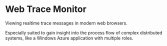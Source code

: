 Web Trace Monitor
=================

Viewing realtime trace messages in modern web browsers. 

Especially suited to gain insight into the process flow of complex distributed systems, like a Windows Azure application with multiple roles. 

